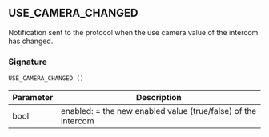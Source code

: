 ## USE\_CAMERA\_CHANGED

Notification sent to the protocol when the use camera value of the intercom has changed.


### Signature

`USE_CAMERA_CHANGED ()`


| Parameter | Description                                                   |
| --------- | ------------------------------------------------------------- |
| bool      | enabled: = the new enabled value (true/false) of the intercom |
